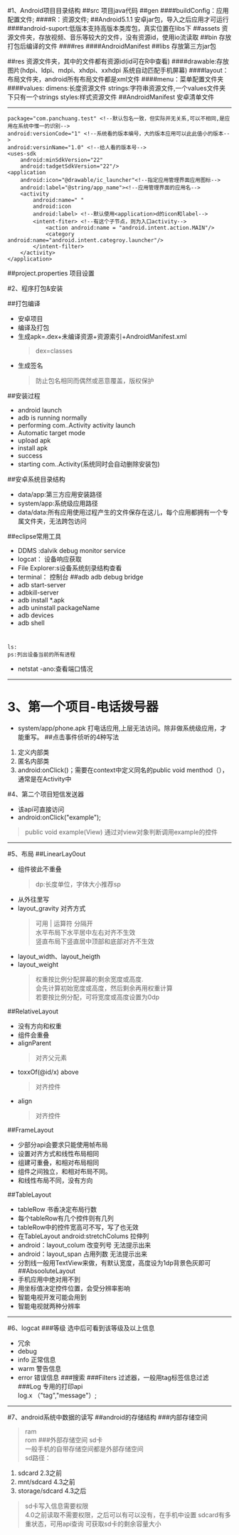 #1、Android项目目录结构
##src
	项目java代码
##gen
####buildConfig：应用配置文件;
####R：资源文件;
##Android5.1.1
	安卓jar包，导入之后应用才可运行
####android-suport:低版本支持高版本类库包，真实位置在libs下
##assets
	资源文件夹，存放视频、音乐等较大的文件，没有资源id，使用io流读取
##bin
	存放打包后编译的文件
####res 
####AndroidManifest
##libs
	存放第三方jar包

##res
	资源文件夹，其中的文件都有资源id(id可在R中查看)
####drawable:存放图片(hdpi、ldpi、mdpi、xhdpi、xxhdpi  系统自动匹配手机屏幕)
####layout：布局文件夹，android所有布局文件都是xml文件
####menu：菜单配置文件夹
####values:
	dimens:长度资源文件
	strings:字符串资源文件,一个values文件夹下只有一个strings
	styles:样式资源文件
##AndroidManifest
	安卓清单文件
***
    package="com.panchuang.test" <!--默认包名一致，但实际并无关系,可以不相同,是应用在系统中惟一的识别-->
	android:versionCode="1" <!--系统看的版本编号，大的版本应用可以此此值小的版本-->
	android:versinName="1.0" <!--给人看的版本号-->
	<uses-sdk
		android:minSdkVersion="22"
		android:tadgetSdkVersion="22"/>
	<application
		android:icon="@drawable/ic_launcher"<!--指定应用管理界面应用图标-->
        android:label="@string/app_name"><!--应用管理界面的应用名-->
		<activity
			android:name=" "
			android:icon
			android:label> <!--默认使用<application>d的icon和label-->
	 		<intent-fiter> <!--有这个子节点，则为入口activity-->
				<action android:name = "android.intent.action.MAIN"/>
				<category android:name="android.intent.categroy.launcher"/>
			</intent-filter>
		</activity>
	</application>
##project.properties
	项目设置

#2、程序打包&安装

##打包编译
* 安卓项目
* 编译及打包
* 生成apk=.dex+未编译资源+资源索引+AndroidManifest.xml
	>dex=classes
* 生成签名
	>防止包名相同而偶然或恶意覆盖，版权保护

##安装过程
* android launch
* adb is running normally
* performing com..Activity activity launch
* Automatic target mode 
* upload apk
* install apk
* success
* starting com..Activity(系统同时会自动删除安装包)

##安卓系统目录结构
* data/app:第三方应用安装路径
* system/app:系统级应用路径
* data/data:所有应用使用过程产生的文件保存在这儿，每个应用都拥有一个专属文件夹，无法跨包访问

##eclipse常用工具
* DDMS :dalvik debug monitor service
* logcat： 设备响应获取
* File Explorer:s设备系统刻录结构查看
* terminal： 控制台
##adb
	adb debug bridge
* adb start-server 
* adbkill-server
* adb install *.apk
* adb uninstall packageName
* adb devices
* adb shell
#
	ls:
	ps:列出设备当前的所有进程
* netstat -ano:查看端口情况
***
# 3、第一个项目-电话拨号器
* system/app/phone.apk  打电话应用,上层无法访问。除非做系统级应用，才能重写。
##点击事件侦听的4种写法
1. 定义内部类
2. 匿名内部类
3. android:onClick()；需要在context中定义同名的public void menthod（），通常是在Activity中

#4、第二个项目短信发送器
* 该api可直接访问
* android:onClick("example");
>public void example(View)
> 通过对view对象判断调用example的控件

***
#5、布局
##LinearLay0out
* 组件彼此不重叠
	>dp:长度单位，字体大小推荐sp
* 从外往里写
* layout_gravity 对齐方式
	>可用 | 运算符 分隔开            
	>水平布局下水平居中左右对齐不生效             
	>竖直布局下竖直居中顶部和底部对齐不生效
* layout_width、layout_heigth  
* layout_weight 
	>权重按比例分配屏幕的剩余宽度或高度.   
	>会先计算初始宽度或高度，然后剩余再用权重计算     
	>若要按比例分配，可将宽度或高度设置为0dp

##RelativeLayout
* 没有方向和权重
* 组件会重叠
* alignParent 
	>对齐父元素
* toxxOf(@id/x) above
	>对齐控件
* align
	>对齐控件

##FrameLayout
* 少部分api会要求只能使用帧布局
* 设置对齐方式和线性布局相同
* 组建可重叠，和相对布局相同
* 组件之间独立，和相对布局不同。
* 和线性布局不同，没有方向

##TableLayout
* tableRow 书香决定布局行数
* 每个tableRow有几个控件则有几列
* tableRow中的控件宽高可不写，写了也无效
* 在TableLayout  android:stretchColums  拉伸列
* android：layout_colum 改变列号  无法提示出来
* android：layout_span 占用列数   无法提示出来
* 分割线一般用TextView来做，有默认宽度，高度设为1dp背景色灰即可 
##AbsooluteLayout
* 手机应用中绝对用不到
* 用坐标值决定控件位置，会受分辨率影响
* 智能电视开发可能会用到
* 智能电视就两种分辨率
***
#6、logcat
###等级
	选中后可看到该等级及以上信息
* 冗余
* debug
* info  正常信息
* warm	警告信息
* error 错误信息
###搜索
###Filters
	过滤器，一般用tag标签信息过滤
###Log
	专用的打印api    
	log.x （"tag","message"）;
***
#7、android系统中数据的读写
##android的存储结构
###内部存储空间
>ram    
>rom
###外部存储空间
>sd卡   
>一般手机的自带存储空间都是外部存储空间   
>sd路径：   
1. sdcard             	2.3之前    
2. mnt/sdcard			4.3之前    
3. storage/sdcard		4.3之后    
>sd卡写入信息需要权限    
>4.0之前读取不需要权限，之后可以有可以没有，在手机中设置
>sdcard有多重状态，可用api查询
>可获取sd卡的剩余容量大小 